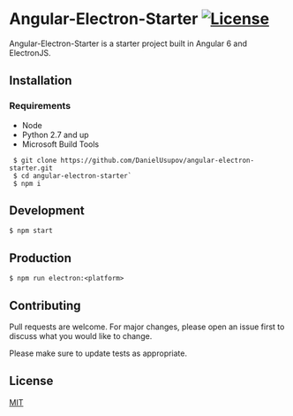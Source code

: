 # Angular-Electron-Starter [![License](http://img.shields.io/badge/Licence-MIT-brightgreen.svg)](LICENSE.md)

Angular-Electron-Starter is a starter project built in Angular 6 and ElectronJS.

## Installation

### Requirements
* Node
* Python 2.7 and up
* Microsoft Build Tools
```
 $ git clone https://github.com/DanielUsupov/angular-electron-starter.git
 $ cd angular-electron-starter`
 $ npm i
```

## Development
```
$ npm start
```
## Production
```
$ npm run electron:<platform>
```

## Contributing
Pull requests are welcome. For major changes, please open an issue first to discuss what you would like to change.

Please make sure to update tests as appropriate.

## License
 [MIT](https://choosealicense.com/licenses/mit/)
